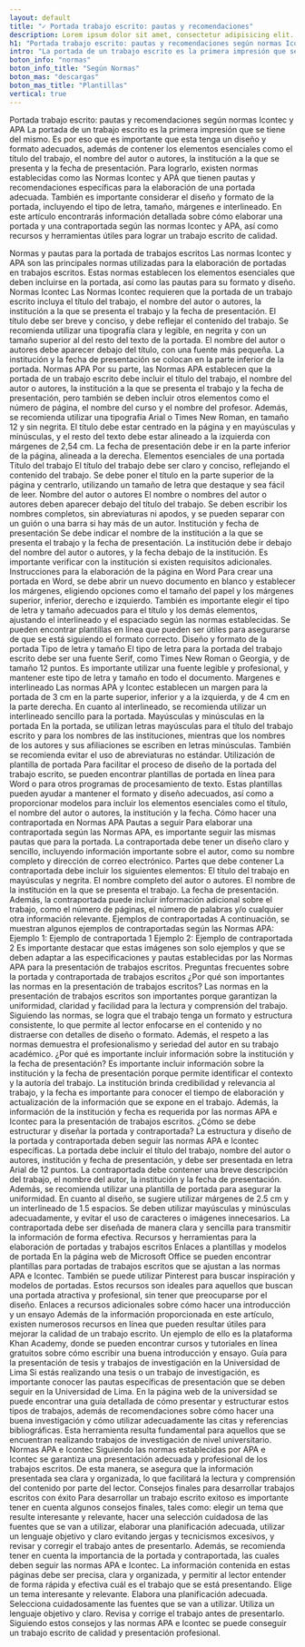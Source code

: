 ```yaml
---
layout: default
title: "✓ Portada trabajo escrito: pautas y recomendaciones"
description: Lorem ipsum dolor sit amet, consectetur adipisicing elit. Eum officia sit cupiditate cum deleniti voluptate quia iste voluptatum fuga suscipit obcaecati
h1: "Portada trabajo escrito: pautas y recomendaciones según normas Icontec y APA"
intro: "La portada de un trabajo escrito es la primera impresión que se tiene del mismo. Es por eso que es importante que esta tenga un diseño y formato adecuados."
boton_info: "normas"
boton_info_title: "Según Normas"
boton_mas: "descargas"
boton_mas_title: "Plantillas"
vertical: true
---
```

Portada trabajo escrito: pautas y recomendaciones según normas Icontec y APA
La portada de un trabajo escrito es la primera impresión que se tiene del mismo. Es por eso que es importante que esta tenga un diseño y formato adecuados, además de contener los elementos esenciales como el título del trabajo, el nombre del autor o autores, la institución a la que se presenta y la fecha de presentación. Para lograrlo, existen normas establecidas como las Normas Icontec y APA que tienen pautas y recomendaciones específicas para la elaboración de una portada adecuada. También es importante considerar el diseño y formato de la portada, incluyendo el tipo de letra, tamaño, márgenes e interlineado. En este artículo encontrarás información detallada sobre cómo elaborar una portada y una contraportada según las normas Icontec y APA, así como recursos y herramientas útiles para lograr un trabajo escrito de calidad.
 
Normas y pautas para la portada de trabajos escritos
Las normas Icontec y APA son las principales normas utilizadas para la elaboración de portadas en trabajos escritos. Estas normas establecen los elementos esenciales que deben incluirse en la portada, así como las pautas para su formato y diseño.
Normas Icontec
Las Normas Icontec requieren que la portada de un trabajo escrito incluya el título del trabajo, el nombre del autor o autores, la institución a la que se presenta el trabajo y la fecha de presentación. El título debe ser breve y conciso, y debe reflejar el contenido del trabajo. Se recomienda utilizar una tipografía clara y legible, en negrita y con un tamaño superior al del resto del texto de la portada. El nombre del autor o autores debe aparecer debajo del título, con una fuente más pequeña. La institución y la fecha de presentación se colocan en la parte inferior de la portada.
Normas APA
Por su parte, las Normas APA establecen que la portada de un trabajo escrito debe incluir el título del trabajo, el nombre del autor o autores, la institución a la que se presenta el trabajo y la fecha de presentación, pero también se deben incluir otros elementos como el número de página, el nombre del curso y el nombre del profesor. Además, se recomienda utilizar una tipografía Arial o Times New Roman, en tamaño 12 y sin negrita. El título debe estar centrado en la página y en mayúsculas y minúsculas, y el resto del texto debe estar alineado a la izquierda con márgenes de 2,54 cm. La fecha de presentación debe ir en la parte inferior de la página, alineada a la derecha.
Elementos esenciales de una portada
Título del trabajo
El título del trabajo debe ser claro y conciso, reflejando el contenido del trabajo. Se debe poner el título en la parte superior de la página y centrarlo, utilizando un tamaño de letra que destaque y sea fácil de leer.
Nombre del autor o autores
El nombre o nombres del autor o autores deben aparecer debajo del título del trabajo. Se deben escribir los nombres completos, sin abreviaturas ni apodos, y se pueden separar con un guión o una barra si hay más de un autor.
Institución y fecha de presentación
Se debe indicar el nombre de la institución a la que se presenta el trabajo y la fecha de presentación. La institución debe ir debajo del nombre del autor o autores, y la fecha debajo de la institución. Es importante verificar con la institución si existen requisitos adicionales.
Instrucciones para la elaboración de la página en Word
Para crear una portada en Word, se debe abrir un nuevo documento en blanco y establecer los márgenes, eligiendo opciones como el tamaño del papel y los márgenes superior, inferior, derecho e izquierdo. También es importante elegir el tipo de letra y tamaño adecuados para el título y los demás elementos, ajustando el interlineado y el espaciado según las normas establecidas. Se pueden encontrar plantillas en línea que pueden ser útiles para asegurarse de que se está siguiendo el formato correcto.
Diseño y formato de la portada
Tipo de letra y tamaño
El tipo de letra para la portada del trabajo escrito debe ser una fuente Serif, como Times New Roman o Georgia, y de tamaño 12 puntos. Es importante utilizar una fuente legible y profesional, y mantener este tipo de letra y tamaño en todo el documento.
Margenes e interlineado
Las normas APA y Icontec establecen un margen para la portada de 3 cm en la parte superior, inferior y a la izquierda, y de 4 cm en la parte derecha. En cuanto al interlineado, se recomienda utilizar un interlineado sencillo para la portada.
Mayúsculas y minúsculas en la portada
En la portada, se utilizan letras mayúsculas para el título del trabajo escrito y para los nombres de las instituciones, mientras que los nombres de los autores y sus afiliaciones se escriben en letras minúsculas. También se recomienda evitar el uso de abreviaturas no estándar.
Utilización de plantilla de portada
Para facilitar el proceso de diseño de la portada del trabajo escrito, se pueden encontrar plantillas de portada en línea para Word o para otros programas de procesamiento de texto. Estas plantillas pueden ayudar a mantener el formato y diseño adecuados, así como a proporcionar modelos para incluir los elementos esenciales como el título, el nombre del autor o autores, la institución y la fecha.
Cómo hacer una contraportada en Normas APA
Pautas a seguir
Para elaborar una contraportada según las Normas APA, es importante seguir las mismas pautas que para la portada. La contraportada debe tener un diseño claro y sencillo, incluyendo información importante sobre el autor, como su nombre completo y dirección de correo electrónico.
Partes que debe contener
La contraportada debe incluir los siguientes elementos:
El título del trabajo en mayúsculas y negrita.
El nombre completo del autor o autores.
El nombre de la institución en la que se presenta el trabajo.
La fecha de presentación.
Además, la contraportada puede incluir información adicional sobre el trabajo, como el número de páginas, el número de palabras y/o cualquier otra información relevante.
Ejemplos de contraportadas
A continuación, se muestran algunos ejemplos de contraportadas según las Normas APA:
Ejemplo 1:
Ejemplo de contraportada 1
Ejemplo 2:
Ejemplo de contraportada 2
Es importante destacar que estas imágenes son solo ejemplos y que se deben adaptar a las especificaciones y pautas establecidas por las Normas APA para la presentación de trabajos escritos.
Preguntas frecuentes sobre la portada y contraportada de trabajos escritos
¿Por qué son importantes las normas en la presentación de trabajos escritos?
Las normas en la presentación de trabajos escritos son importantes porque garantizan la uniformidad, claridad y facilidad para la lectura y comprensión del trabajo. Siguiendo las normas, se logra que el trabajo tenga un formato y estructura consistente, lo que permite al lector enfocarse en el contenido y no distraerse con detalles de diseño o formato. Además, el respeto a las normas demuestra el profesionalismo y seriedad del autor en su trabajo académico.
¿Por qué es importante incluir información sobre la institución y la fecha de presentación?
Es importante incluir información sobre la institución y la fecha de presentación porque permite identificar el contexto y la autoría del trabajo. La institución brinda credibilidad y relevancia al trabajo, y la fecha es importante para conocer el tiempo de elaboración y actualización de la información que se expone en el trabajo. Además, la información de la institución y fecha es requerida por las normas APA e Icontec para la presentación de trabajos escritos.
¿Cómo se debe estructurar y diseñar la portada y contraportada?
La estructura y diseño de la portada y contraportada deben seguir las normas APA e Icontec específicas. La portada debe incluir el título del trabajo, nombre del autor o autores, institución y fecha de presentación, y debe ser presentada en letra Arial de 12 puntos. La contraportada debe contener una breve descripción del trabajo, el nombre del autor, la institución y la fecha de presentación. Además, se recomienda utilizar una plantilla de portada para asegurar la uniformidad. En cuanto al diseño, se sugiere utilizar márgenes de 2.5 cm y un interlineado de 1.5 espacios. Se deben utilizar mayúsculas y minúsculas adecuadamente, y evitar el uso de caracteres o imágenes innecesarios. La contraportada debe ser diseñada de manera clara y sencilla para transmitir la información de forma efectiva.
Recursos y herramientas para la elaboración de portadas y trabajos escritos
Enlaces a plantillas y modelos de portada
En la página web de Microsoft Office se pueden encontrar plantillas para portadas de trabajos escritos que se ajustan a las normas APA e Icontec. También se puede utilizar Pinterest para buscar inspiración y modelos de portadas. Estos recursos son ideales para aquellos que buscan una portada atractiva y profesional, sin tener que preocuparse por el diseño.
Enlaces a recursos adicionales sobre cómo hacer una introducción y un ensayo
Además de la información proporcionada en este artículo, existen numerosos recursos en línea que pueden resultar útiles para mejorar la calidad de un trabajo escrito. Un ejemplo de ello es la plataforma Khan Academy, donde se pueden encontrar cursos y tutoriales en línea gratuitos sobre cómo escribir una buena introducción y ensayo.
Guía para la presentación de tesis y trabajos de investigación en la Universidad de Lima
Si estás realizando una tesis o un trabajo de investigación, es importante conocer las pautas específicas de presentación que se deben seguir en la Universidad de Lima. En la página web de la universidad se puede encontrar una guía detallada de cómo presentar y estructurar estos tipos de trabajos, además de recomendaciones sobre cómo hacer una buena investigación y cómo utilizar adecuadamente las citas y referencias bibliográficas. Esta herramienta resulta fundamental para aquellos que se encuentran realizando trabajos de investigación de nivel universitario.
Normas APA e Icontec
Siguiendo las normas establecidas por APA e Icontec se garantiza una presentación adecuada y profesional de los trabajos escritos. De esta manera, se asegura que la información presentada sea clara y organizada, lo que facilitará la lectura y comprensión del contenido por parte del lector.
Consejos finales para desarrollar trabajos escritos con éxito
Para desarrollar un trabajo escrito exitoso es importante tener en cuenta algunos consejos finales, tales como: elegir un tema que resulte interesante y relevante, hacer una selección cuidadosa de las fuentes que se van a utilizar, elaborar una planificación adecuada, utilizar un lenguaje objetivo y claro evitando jergas y tecnicismos excesivos, y revisar y corregir el trabajo antes de presentarlo. Además, se recomienda tener en cuenta la importancia de la portada y contraportada, las cuales deben seguir las normas APA e Icontec. La información contenida en estas páginas debe ser precisa, clara y organizada, y permitir al lector entender de forma rápida y efectiva cuál es el trabajo que se está presentando.
Elige un tema interesante y relevante.
Elabora una planificación adecuada.
Selecciona cuidadosamente las fuentes que se van a utilizar.
Utiliza un lenguaje objetivo y claro.
Revisa y corrige el trabajo antes de presentarlo.
Siguiendo estos consejos y las normas APA e Icontec se puede conseguir un trabajo escrito de calidad y presentación profesional.